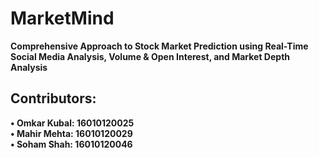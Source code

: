 # MarketMind
**Comprehensive Approach to Stock Market Prediction using Real-Time Social Media Analysis, Volume & Open Interest, and Market Depth Analysis**

## Contributors:
**•	Omkar Kubal: 16010120025** <br />
**•	Mahir Mehta: 16010120029** <br />
**•	Soham Shah: 16010120046** 
